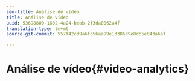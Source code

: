 ```yaml
---
seo-title: Análise de vídeo
title: Análise de vídeo
uuid: 53698800-1602-4a24-beab-2f3da0062a4f
translation-type: tm+mt
source-git-commit: 557f42cd9a6f356aa99e13386d9e8d65e043a6af

---
```



# Análise de vídeo{#video-analytics}

